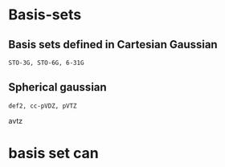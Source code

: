 # Basis-sets
## Basis sets defined in Cartesian Gaussian
  ```
STO-3G, STO-6G, 6-31G
```
## Spherical gaussian
```
def2, cc-pVDZ, pVTZ
```
avtz
# basis set can 
